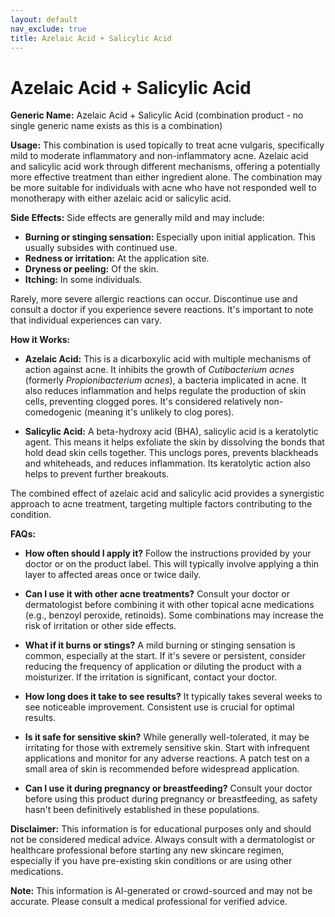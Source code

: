 ```yaml
---
layout: default
nav_exclude: true
title: Azelaic Acid + Salicylic Acid
---
```


# Azelaic Acid + Salicylic Acid

**Generic Name:**  Azelaic Acid + Salicylic Acid (combination product - no single generic name exists as this is a combination)

**Usage:** This combination is used topically to treat acne vulgaris, specifically mild to moderate inflammatory and non-inflammatory acne.  Azelaic acid and salicylic acid work through different mechanisms, offering a potentially more effective treatment than either ingredient alone. The combination may be more suitable for individuals with acne who have not responded well to monotherapy with either azelaic acid or salicylic acid.

**Side Effects:**  Side effects are generally mild and may include:

* **Burning or stinging sensation:** Especially upon initial application.  This usually subsides with continued use.
* **Redness or irritation:**  At the application site.
* **Dryness or peeling:** Of the skin.
* **Itching:** In some individuals.

Rarely, more severe allergic reactions can occur.  Discontinue use and consult a doctor if you experience severe reactions.  It's important to note that individual experiences can vary.

**How it Works:**

* **Azelaic Acid:** This is a dicarboxylic acid with multiple mechanisms of action against acne. It inhibits the growth of *Cutibacterium acnes* (formerly *Propionibacterium acnes*), a bacteria implicated in acne. It also reduces inflammation and helps regulate the production of skin cells, preventing clogged pores.  It's considered relatively non-comedogenic (meaning it's unlikely to clog pores).

* **Salicylic Acid:** A beta-hydroxy acid (BHA), salicylic acid is a keratolytic agent.  This means it helps exfoliate the skin by dissolving the bonds that hold dead skin cells together.  This unclogs pores, prevents blackheads and whiteheads, and reduces inflammation.  Its keratolytic action also helps to prevent further breakouts.

The combined effect of azelaic acid and salicylic acid provides a synergistic approach to acne treatment, targeting multiple factors contributing to the condition.

**FAQs:**

* **How often should I apply it?**  Follow the instructions provided by your doctor or on the product label.  This will typically involve applying a thin layer to affected areas once or twice daily.

* **Can I use it with other acne treatments?**  Consult your doctor or dermatologist before combining it with other topical acne medications (e.g., benzoyl peroxide, retinoids).  Some combinations may increase the risk of irritation or other side effects.

* **What if it burns or stings?**  A mild burning or stinging sensation is common, especially at the start. If it's severe or persistent, consider reducing the frequency of application or diluting the product with a moisturizer. If the irritation is significant, contact your doctor.

* **How long does it take to see results?**  It typically takes several weeks to see noticeable improvement. Consistent use is crucial for optimal results.

* **Is it safe for sensitive skin?** While generally well-tolerated, it may be irritating for those with extremely sensitive skin. Start with infrequent applications and monitor for any adverse reactions.  A patch test on a small area of skin is recommended before widespread application.

* **Can I use it during pregnancy or breastfeeding?** Consult your doctor before using this product during pregnancy or breastfeeding, as safety hasn't been definitively established in these populations.


**Disclaimer:** This information is for educational purposes only and should not be considered medical advice.  Always consult with a dermatologist or healthcare professional before starting any new skincare regimen, especially if you have pre-existing skin conditions or are using other medications.


**Note:** This information is AI-generated or crowd-sourced and may not be accurate. Please consult a medical professional for verified advice.